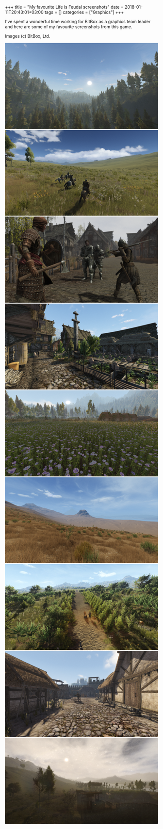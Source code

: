 +++
title = "My favourite Life is Feudal screenshots"
date = 2018-01-11T20:43:01+03:00
tags = []
categories = ["Graphics"]
+++

I've spent a wonderful time working for BitBox as a graphics team leader and here are some of my favourite screenshots from this game.

<!--more-->

Images (c) BitBox, Ltd.

![lif_0](/lif_screens/lif_0.png)
![lif_1](/lif_screens/lif_1.png)
![lif_2](/lif_screens/lif_2.png)
![lif_3](/lif_screens/lif_3.png)
![lif_4](/lif_screens/lif_4.png)
![lif_5](/lif_screens/lif_5.png)
![lif_6](/lif_screens/lif_6.png)
![lif_7](/lif_screens/lif_7.png)
![lif_8](/lif_screens/lif_8.png)
